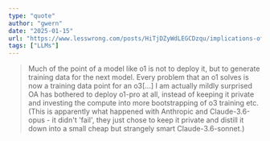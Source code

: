 ```yaml
---
type: "quote"
author: "gwern"
date: "2025-01-15"
url: "https://www.lesswrong.com/posts/HiTjDZyWdLEGCDzqu/implications-of-the-inference-scaling-paradigm-for-ai-safety"
tags: ["LLMs"]
---
```


> Much of the point of a model like o1 is not to deploy it, but to generate training data for the next model. Every problem that an o1 solves is now a training data point for an o3[...] I am actually mildly surprised OA has bothered to deploy o1-pro at all, instead of keeping it private and investing the compute into more bootstrapping of o3 training etc. (This is apparently what happened with Anthropic and Claude-3.6-opus - it didn't 'fail', they just chose to keep it private and distill it down into a small cheap but strangely smart Claude-3.6-sonnet.)